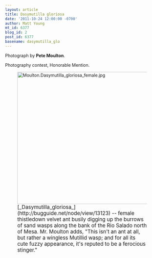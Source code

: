 ```yaml
---
layout: article
title: Dasymutilla gloriosa
date: '2011-10-24 12:00:00 -0700'
author: Matt Young
mt_id: 6377
blog_id: 2
post_id: 6377
basename: dasymutilla_glo
---
```

Photograph by **Pete Moulton**.

Photography contest, Honorable Mention.

<figure>
<img src="/PT/uploads/2011/Moulton.Dasymutilla_gloriosa_female.jpg" alt="Moulton.Dasymutilla_gloriosa_female.jpg" width="600" height="431" />
<figcaption markdown="span">
<big>[_Dasymutilla_gloriosa_](http://bugguide.net/node/view/13123) -- female thistledown velvet ant  busily digging up the burrows of sand wasps along the bank of the Rio Salado north of Mesa. Mr. Moulton adds, "This isn't an ant at all, but rather a wingless Mutillid wasp; and for all its cute fuzzy appearance, it's reputed to be a ferocious stinger."</big>

</figcaption>
</figure>
